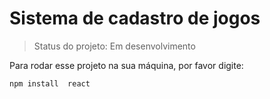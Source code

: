 # Sistema de cadastro de jogos

>Status do projeto: Em desenvolvimento

Para rodar esse projeto na sua máquina, por favor digite:

```
npm install  react
```


